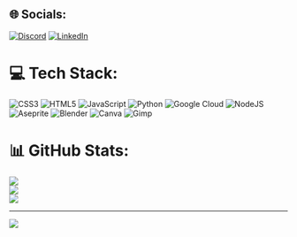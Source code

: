 
## 🌐 Socials:
[![Discord](https://img.shields.io/badge/Discord-%237289DA.svg?logo=discord&logoColor=white)](https://discord.gg/ocarvalho) [![LinkedIn](https://img.shields.io/badge/LinkedIn-%230077B5.svg?logo=linkedin&logoColor=white)](www.linkedin.com/in/joão-victor-carvalho-de-souza-806347244) 

# 💻 Tech Stack:
![CSS3](https://img.shields.io/badge/css3-%231572B6.svg?style=plastic&logo=css3&logoColor=white) ![HTML5](https://img.shields.io/badge/html5-%23E34F26.svg?style=plastic&logo=html5&logoColor=white) ![JavaScript](https://img.shields.io/badge/javascript-%23323330.svg?style=plastic&logo=javascript&logoColor=%23F7DF1E) ![Python](https://img.shields.io/badge/python-3670A0?style=plastic&logo=python&logoColor=ffdd54) ![Google Cloud](https://img.shields.io/badge/GoogleCloud-%234285F4.svg?style=plastic&logo=google-cloud&logoColor=white) ![NodeJS](https://img.shields.io/badge/node.js-6DA55F?style=plastic&logo=node.js&logoColor=white) ![Aseprite](https://img.shields.io/badge/Aseprite-FFFFFF?style=plastic&logo=Aseprite&logoColor=#7D929E) ![Blender](https://img.shields.io/badge/blender-%23F5792A.svg?style=plastic&logo=blender&logoColor=white) ![Canva](https://img.shields.io/badge/Canva-%2300C4CC.svg?style=plastic&logo=Canva&logoColor=white) ![Gimp](https://img.shields.io/badge/Gimp-657D8B?style=plastic&logo=gimp&logoColor=FFFFFF)
# 📊 GitHub Stats:
![](https://github-readme-stats.vercel.app/api?username=0Carvalh0&theme=gotham&hide_border=false&include_all_commits=false&count_private=false)<br/>
![](https://github-readme-streak-stats.herokuapp.com/?user=0Carvalh0&theme=gotham&hide_border=false)<br/>
![](https://github-readme-stats.vercel.app/api/top-langs/?username=0Carvalh0&theme=gotham&hide_border=false&include_all_commits=false&count_private=false&layout=compact)

---
[![](https://visitcount.itsvg.in/api?id=0Carvalh0&icon=5&color=6)](https://visitcount.itsvg.in)

<!-- Proudly created with GPRM ( https://gprm.itsvg.in ) -->

